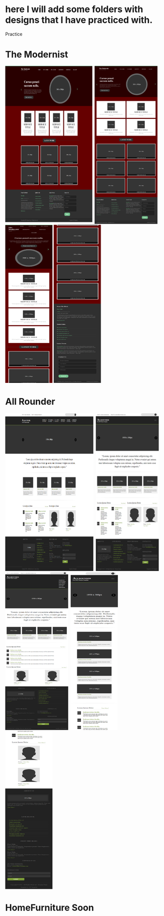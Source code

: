 # here I will add some folders with designs that I have practiced with.

Practice
# The Modernist



<p float="left">
<img src="TheModernist/screenshots/Modernist-desktop.png" width="280" height="500">
<img src="TheModernist/screenshots/Modernist-1025px..png" width="200" height="500">
<img src="TheModernist/screenshots/Modernist-480pxA.png" width="150" height="500">
<img src="TheModernist/screenshots/Modernist-480pxB.png" width="150" height="500">
</p>

# All Rounder
<p float="left">
<img src="AllRounder/screenshots/desktop.png" width="280" height="500">&nbsp;
<img src="AllRounder/screenshots/tablet2.png" width="200" height="500">&nbsp;
<img src="AllRounder/screenshots/tablet.png" width="200" height="500">&nbsp;
<img src="AllRounder/screenshots/mobile(1).png" width="150" height="500">&nbsp;
<img src="AllRounder/screenshots/mobile(2).png" width="150" height="500">&nbsp;
</p>

# HomeFurniture Soon

